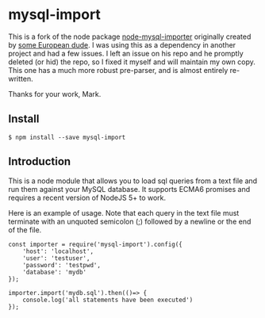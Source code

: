 

# mysql-import

This is a fork of the node package [node-mysql-importer](https://www.npmjs.com/package/node-mysql-importer) originally created by [some European dude](https://github.com/marktyers/). I was using this as a dependency in another project and had a few issues. I left an issue on his repo and he promptly deleted (or hid) the repo, so I fixed it myself and will maintain my own copy. This one has a much more robust pre-parser, and is almost entirely re-written.

Thanks for your work, Mark.

## Install
```
$ npm install --save mysql-import
```

## Introduction

This is a node module that allows you to load sql queries from a text file and run them against your MySQL database. It supports ECMA6 promises and requires a recent version of NodeJS 5+ to work.

Here is an example of usage. Note that each query in the text file must terminate with an unquoted semicolon (;) followed by a newline or the end of the file.

```
const importer = require('mysql-import').config({
	'host': 'localhost',
	'user': 'testuser',
	'password': 'testpwd',
	'database': 'mydb'
});

importer.import('mydb.sql').then(()=> {
	console.log('all statements have been executed')
});
```